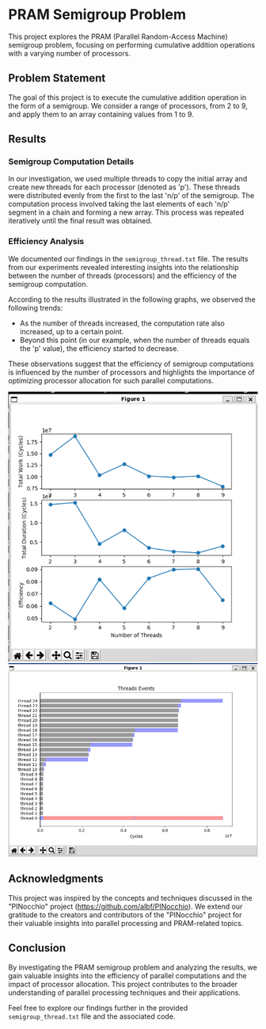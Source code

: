 # PRAM Semigroup Problem

This project explores the PRAM (Parallel Random-Access Machine) semigroup problem, focusing on performing cumulative addition operations with a varying number of processors.

## Problem Statement

The goal of this project is to execute the cumulative addition operation in the form of a semigroup. We consider a range of processors, from 2 to 9, and apply them to an array containing values from 1 to 9.

## Results

### Semigroup Computation Details

In our investigation, we used multiple threads to copy the initial array and create new threads for each processor (denoted as 'p'). These threads were distributed evenly from the first to the last 'n/p' of the semigroup. The computation process involved taking the last elements of each 'n/p' segment in a chain and forming a new array. This process was repeated iteratively until the final result was obtained.

### Efficiency Analysis

We documented our findings in the `semigroup_thread.txt` file. The results from our experiments revealed interesting insights into the relationship between the number of threads (processors) and the efficiency of the semigroup computation.

According to the results illustrated in the following graphs, we observed the following trends:

- As the number of threads increased, the computation rate also increased, up to a certain point.
- Beyond this point (in our example, when the number of threads equals the 'p' value), the efficiency started to decrease.

These observations suggest that the efficiency of semigroup computations is influenced by the number of processors and highlights the importance of optimizing processor allocation for such parallel computations.

<div style="text-align:center;">
  <img src="first.png" alt="d1">
</div>

<div style="text-align:center;">
  <img src="second.png" alt="d2">
</div>

## Acknowledgments

This project was inspired by the concepts and techniques discussed in the "PINocchio" project (https://github.com/albf/PINocchio). We extend our gratitude to the creators and contributors of the "PINocchio" project for their valuable insights into parallel processing and PRAM-related topics.

## Conclusion

By investigating the PRAM semigroup problem and analyzing the results, we gain valuable insights into the efficiency of parallel computations and the impact of processor allocation. This project contributes to the broader understanding of parallel processing techniques and their applications.

Feel free to explore our findings further in the provided `semigroup_thread.txt` file and the associated code.

